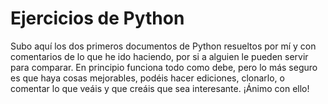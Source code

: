 # Ejercicios de Python
Subo aquí los dos primeros documentos de Python resueltos por mí y con comentarios de lo que he ido haciendo, por si a alguien le pueden servir para comparar. 
En principio funciona todo como debe, pero lo más seguro es que haya cosas mejorables, podéis hacer ediciones, clonarlo, o comentar lo que veáis y que creáis que sea interesante.
¡Ánimo con ello!
